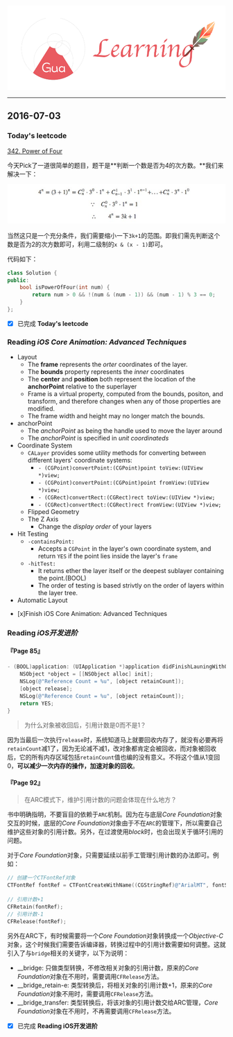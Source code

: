 ![](background.png)

---

## 2016-07-03


### Today's leetcode

[342. Power of Four](https://leetcode.com/problems/power-of-four/)

今天Pick了一道很简单的题目，题干是**判断一个数是否为4的次方数。**我们来解决一下：

![](source/16-07-03-00.png)

当然这只是一个充分条件，我们需要缩小一下`3k+1`的范围。即我们需先判断这个数是否为2的次方数即可，利用二级制的`x & (x - 1)`即可。

代码如下：

```cpp
class Solution {
public:
    bool isPowerOfFour(int num) {
        return num > 0 && !(num & (num - 1)) && (num - 1) % 3 == 0;
    }
};
```

- [x] 已完成 **Today's leetcode**


### Reading *iOS Core Animation: Advanced Techniques*
* Layout
  * The **frame** represents the *orter* coordinates of the layer.
  * The **bounds** property represents the *inner* coordinates
  * The **center** and **position** both represent the location of the **anchorPoint** relative to the superlayer
  * Frame is a virtual property, computed from the bounds, positon, and transform, and therefore changes when any of those properties are modified.
  * The frame width and height may no longer match the bounds.
* anchorPoint
  * The *anchorPoint* as being the handle used to move the layer around
  * The *anchorPoint* is specified in *unit coordinateds*
* Coordinate System
  * `CALayer` provides some utility methods for converting between different layers' coordinate systems:
    * `- (CGPoint)convertPoint:(CGPoint)point toView:(UIView *)view;`
    * `- (CGPoint)convertPoint:(CGPoint)point fromView:(UIView *)view;`
    * `- (CGRect)convertRect:(CGRect)rect toView:(UIView *)view;`
    * `- (CGRect)convertRect:(CGRect)rect fromView:(UIView *)view;`
  * Flipped Geometry
  * The Z Axis
    * Change the *display order* of your layers
* Hit Testing
  * `-containsPoint:`
    * Accepts a `CGPoint` in the layer's own coordinate system, and return `YES` if the point lies inside the layer's `frame`
  * `-hitTest:`
    * It returns ether the layer itself or the deepest sublayer containing the point.(BOOL)
    * The order of testing is based strivtly on the order of layers within the layer tree.
* Automatic Layout
    

- [x]Finish iOS Core Animation: Advanced Techniques



### Reading *iOS开发进阶* 

#### 『Page 85』

```Objective-C
- (BOOL)application: (UIApplication *)application didFinishLauningWithOptions: (NSDictionary *)launchOptions {
	NSObject *object = [[NSObject alloc] init];
	NSLog(@"Reference Count = %u", [object retainCount]);
	[object release];
	NSLog(@"Reference Count = %u", [object retainCount]);
	return YES;
}
```

> 为什么对象被收回后，引用计数是0而不是1？

因为当最后一次执行`release`时，系统知道马上就要回收内存了，就没有必要再将`retainCount`减1了，因为无论减不减1，改对象都肯定会被回收，而对象被回收后，它的所有内存区域包括`retainCount`值也编的没有意义。不将这个值从1变回0，**可以减少一次内存的操作，加速对象的回收**。

#### 『Page 92』

> 在ARC模式下，维护引用计数的问题会体现在什么地方？

书中明确指明，不要盲目的依赖于`ARC`机制。因为在与底层*Core Foundation*对象交互的时候，底层的*Core Foundation*对象由于不在`ARC`的管理下，所以需要自己维护这些对象的引用计数。另外，在过渡使用*block*时，也会出现关于循环引用的问题。

对于*Core Foundation*对象，只需要延续以前手工管理引用计数的办法即可。例如：

```Objective-C
// 创建一个CTFontRef对象
CTFontRef fontRef = CTFontCreateWithName((CGStringRef)@"ArialMT", fontSize, NULL);

// 引用计数+1
CFRetain(fontRef);
// 引用计数-1
CFRelease(fontRef);
```

另外在ARC下，有时候需要将一个*Core Foundation*对象转换成一个*Objective-C*对象，这个时候我们需要告诉编译器，转换过程中的引用计数需要如何调整。这就引入了与`bridge`相关的关键字，以下为说明：

* __bridge: 只做类型转换，不修改相关对象的引用计数，原来的*Core Foundation*对象在不用时，需要调用`CFRelease`方法。
* __bridge_retain-e: 类型转换后，将相关对象的引用计数+1，原来的*Core Foundation*对象不用时，需要调用`CFRelease`方法。
* __bridge_transfer: 类型转换后，将该对象的引用计数交给ARC管理，*Core Foundation*对象在不用时，不再需要调用`CFRelease`方法。


 - [x] 已完成 **Reading iOS开发进阶**
